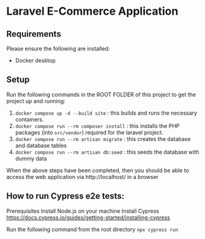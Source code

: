 # Laravel E-Commerce Application

## Requirements

Please ensure the following are installed:
* Docker desktop

## Setup
 
 Run the following commands in the ROOT FOLDER of this project to get the project up and running:

 1. `docker compose up -d --build site` : this builds and runs the necessary containers.
 2. `docker compose run --rm composer install` : this installs the PHP packages (into `src/vendor`) required for the laravel project.
 3. `docker compose run --rm artisan migrate` : this creates the database and database tables
 4. `docker compose run --rm artisan db:seed` : this seeds the database with dummy data

When the above steps have been completed, then you should be able to access the web application via http://localhost/ in a browser

## How to run Cypress e2e tests:

Prerequisites
Install Node.js on your machine
Install Cypress https://docs.cypress.io/guides/getting-started/installing-cypress

Run the following command from the root directory
`npx cypress run`